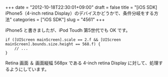 +++
date = "2012-10-18T22:30:01+09:00"
draft = false
title = "[iOS SDK] iPhone5（4-inch retina Display）のデバイスかどうかで、条件分岐をする方法"
categories = ["iOS SDK"]
slug = "4561"
+++

iPhone5 と書きましたが、iPod Toudh 第5世代でも OK です。

<pre><code>if ([UIScreen mainScreen].scale == 2.f && [UIScreen mainScreen].bounds.size.height == 568.f) {
    // ...
}
</code></pre>

Retina 画面 ＆ 画面縦幅 568px である 4-inch retina Display に対して、処理するようにしています。
